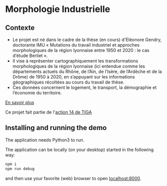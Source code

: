 # Morphologie Industrielle

## Contexte

- Le projet est né dans le cadre de la thèse (en cours) d'Eléonore Gendry, doctorante IMU « Mutations du travail industriel et approches morphologiques de la région lyonnaise entre 1950 et 2020 : le cas d’étude Berliet ».
- Il vise à représenter cartographiquement les transformations morphologiques de la région lyonnaise (ici entendue comme les départements actuels du Rhône, de l’Ain, de l’Isère, de l’Ardèche et de la Drôme) de 1950 à 2020, en s’appuyant sur les informations géographiques récoltées au cours du travail de thèse.
- Ces données concernent le logement, le transport, la démographie et l’économie du territoire.

[En savoir plus](https://imu.universite-lyon.fr/medias/fichier/tiga-projet-morphologie-industrielle_1678090645386-pdf)

Ce projet fait partie de l'[action 14 de TIGA](https://imu.universite-lyon.fr/tiga/)

## Installing and running the demo

The application needs Python3 to run.

The application can be locally (on your desktop) started in the following way:

```bash
npm i
npm run debug
```

and then use your favorite (web) browser to open [localhost:8000](http://localhost:8000/).

